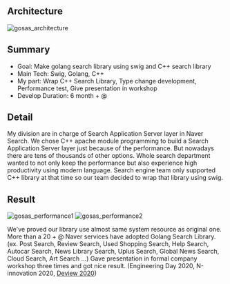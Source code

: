 ## Architecture
![gosas_architecture](https://wonhee-image.s3.ap-northeast-2.amazonaws.com/gosas_architecture.png)

## Summary
* Goal: Make golang search library using swig and C++ search library
* Main Tech: Swig, Golang, C++
* My part: Wrap C++ Search Library, Type change development, Performance test, Give presentation in workshop
* Develop Duration: 6 month + @

## Detail
My division are in charge of Search Application Server layer in Naver Search.
We chose C++ apache module programming to build a Search Application Server layer just because of the performance.
But nowadays there are tens of thousands of other options.
Whole search department wanted to not only keep the performance but also experience high productivity using modern language.
Search engine team only supported C++ library at that time so our team decided to wrap that library using swig.

## Result
![gosas_performance1](https://wonhee-image.s3.ap-northeast-2.amazonaws.com/gosas_performance1.png)
![gosas_performance2](https://wonhee-image.s3.ap-northeast-2.amazonaws.com/gosas_performance2.png)

We've proved our library use almost same system resource as original one.
More than a 20 + @ Naver services have adopted Golang Search Library.
(ex. Post Search, Review Search, Used Shopping Search, Help Search, Autocar Search, News Library Search, Uplus Search, Global News Search, Cloud Search, Art Search ...)
Gave presentation in formal company workshop three times and got nice result. (Engineering Day 2020, N-innovation 2020, [Deview 2020](https://deview.kr/2020/sessions/379))
